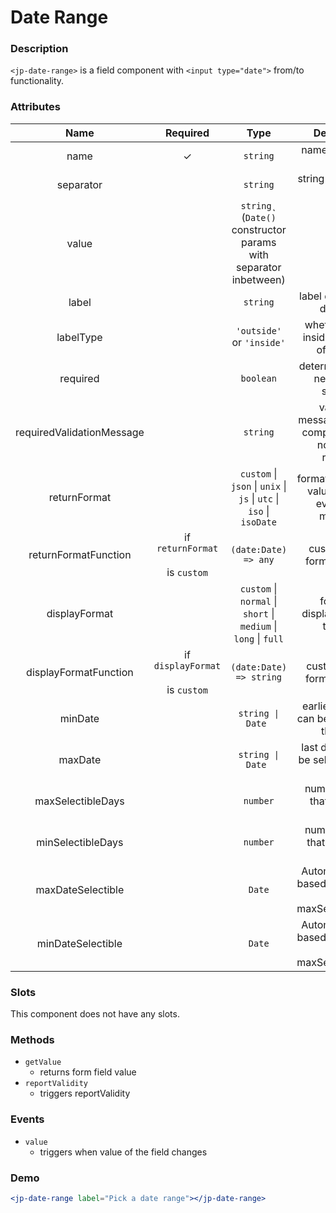# Date Range

### Description

`<jp-date-range>` is a field component with `<input type="date">` from/to functionality.

### Attributes

|         **Name**          |               **Required**               |                              **Type**                               |                         **Description**                         |
| :-----------------------: | :--------------------------------------: | :-----------------------------------------------------------------: | :-------------------------------------------------------------: |
|           name            |                    ✓                     |                              `string`                               |                    name of the form control                     |
|         separator         |                                          |                              `string`                               |                    string between the dates                     |
|           value           |                                          |  `string˛` (`Date()` constructor params with separator inbetween)   |                             setter                              |
|           label           |                                          |                              `string`                               |                  label displayed on date field                  |
|         labelType         |                                          |                      `'outside'` or `'inside'`                      |         whether label is inside or outside of the field         |
|         required          |                                          |                              `boolean`                              |             determines if date needs to be selected             |
| requiredValidationMessage |                                          |                              `string`                               | validation message for when component does not satisfy required |
|       returnFormat        |                                          | `custom` \| `json` \| `unix` \| `js` \| `utc` \| `iso` \| `isoDate` |      format of exposing value (through events and methods)      |
|   returnFormatFunction    | if `returnFormat` <br></br> is `custom`  |                        `(date:Date) => any`                         |                  custom return format function                  |
|       displayFormat       |                                          |   `custom` \| `normal` \| `short` \| `medium` \| `long` \| `full`   |              format of displayed date in the field              |
|   displayFormatFunction   | if `displayFormat` <br></br> is `custom` |                       `(date:Date) => string`                       |                 custom display format function                  |
|           minDate         |                                          |                          `string \| Date `                          |        earliest date that can be selected by the user.          |
|           maxDate         |                                          |                          `string \| Date `                          |          last date that can be selected by the user.            |
|     maxSelectibleDays     |                                          |                                `number`                             |               number of days that can be in range               |
|     minSelectibleDays     |                                          |                                `number`                             |              number of days that must be in range               |
|     maxDateSelectible     |                                          |                                 `Date`                              |    Automatically set based on the value of maxSelectibleDays    |
|     minDateSelectible     |                                          |                                 `Date`                              |    Automatically set based on the value of maxSelectibleDays    |

### Slots

This component does not have any slots.

### Methods

- `getValue`
  - returns form field value
- `reportValidity`
  - triggers reportValidity

### Events

- `value`
  - triggers when value of the field changes

### Demo

```jsx live
<jp-date-range label="Pick a date range"></jp-date-range>
```

